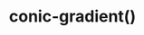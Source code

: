 ---
title: "conic-gradient()"
description: "Creates an image consisting of a gradient with color transitions rotated around a center point (rather than radiating from the center)."
category: css
keywords: gradients
last_test_date: "2022-12-27"
test_url: "/tests/css-gradients.html"
test_results_url: ""
stats: {
    apple-mail: {
        macos: {
            "12":"y"
        },
        ios: {
            "14":"y"
        }
    },
    gmail: {
        desktop-webmail: {
            "2022-12":"n"
        },
        ios: {
            "2022-12":"n"
        },
        android: {
            "2022-12":"n"
        },
        mobile-webmail: {
            "2022-12":"u"
        }
    },
    orange: {
        desktop-webmail: {
            "2022-12":"u"
        },
        ios: {
            "2022-12":"u"
        },
        android: {
            "2022-12":"u"
        }
    },
    outlook: {
        windows: {
            "2007":"n",
            "2010":"n",
            "2013":"n",
            "2016":"n",
            "2019":"n"
        },
        windows-mail: {
            "2022-12":"n"
        },
        macos: {
            "16.57":"u"
        },
        outlook-com: {
            "2021-12":"n"
        },
        ios: {
            "2.51.1":"u",
            "4.2148.2":"n"
        },
        android: {
            "4.2147.4":"n"
        }
    },
    samsung-email: {
        android: {
            "6.0":"u"
        }
    },
    sfr: {
        desktop-webmail: {
            "2022-12":"u"
        },
        ios: {
            "2022-12":"u"
        },
        android: {
            "2022-12":"u"
        }
    },
    thunderbird: {
        macos: {
            "91.4.1":"u"
        }
    },
    aol: {
        desktop-webmail: {
            "2022-12":"n"
        },
        ios: {
            "2022-12":"n"
        },
        android: {
            "2022-12":"n"
        }
    },
    yahoo: {
        desktop-webmail: {
            "2022-12":"n"
        },
        ios: {
            "2022-12":"n"
        },
        android: {
            "2022-12":"n"
        }
    },
    protonmail: {
        desktop-webmail: {
            "2022-12":"y"
        },
        ios: {
            "2022-12":"y"
        },
        android: {
            "2022-12":"u"
        }
    },
    hey: {
        desktop-webmail: {
            "2022-12":"y"
        }
    },
    mail-ru: {
        desktop-webmail: {
            "2022-12":"y"
        }
    },
    fastmail: {
        desktop-webmail: {
            "2022-12":"y"
        }
    },
    laposte: {
        desktop-webmail: {
            "2022-12":"u"
        }
    },
    t-online-de: {
        desktop-webmail: {
            "2022-12":"u"
        }
    },
    free-fr: {
        desktop-webmail: {
            "2022-12":"u"
        }
    }
}
links: {
    "Can I use: CSS Conic Gradient":"https://caniuse.com/css-conic-gradients",
    "MDN: conic-gradient()":"https://developer.mozilla.org/en-US/docs/Web/CSS/gradient/conic-gradient"
}
---